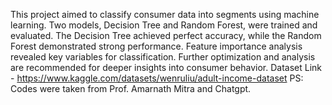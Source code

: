 This project aimed to classify consumer data into segments using machine learning. Two models, Decision Tree and Random Forest, were trained and evaluated. The Decision Tree achieved perfect accuracy, while the Random Forest demonstrated strong performance. Feature importance analysis revealed key variables for classification. Further optimization and analysis are recommended for deeper insights into consumer behavior.
Dataset Link - https://www.kaggle.com/datasets/wenruliu/adult-income-dataset
PS: Codes were taken from Prof. Amarnath Mitra and Chatgpt.
